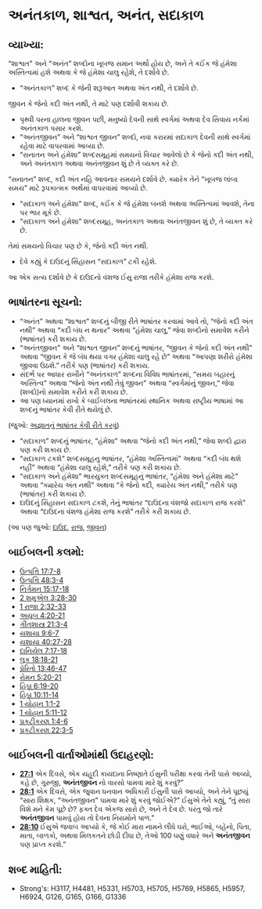 # અનંતકાળ, શાશ્વત, અનંત, સદાકાળ 

## વ્યાખ્યા: 

“શાશ્વત” અને “અનંત” શબ્દોના ખૂબજ સમાન અર્થો હોય છે, અને તે કઈંક જે હંમેશા અસ્તિત્વમાં હશે અથવા કે જે હંમેશા ચાલુ રહેશે, તે દર્શાવે છે.

* “અનંતકાળ” શબ્દ કે જેની શરૂઆત અથવા અંત નથી, તે દર્શાવે છે.

જીવન કે જેનો કદી અંત નથી, તે માટે પણ દર્શાવી શકાય છે.

* પૃથ્વી પરના હાલના જીવન પછી, મનુષ્યો દેવની સાથે સ્વર્ગમાં અથવા દેવ સિવાય નર્કમાં અનંતકાળ પસાર કરશે.
* “અનંતજીવન” અને “શાશ્વત જીવન” શબ્દો, નવા કરારમાં સદાકાળ દેવની સાથે સ્વર્ગમાં રહેવા માટે વાપરવામાં આવ્યા છે.
* “સનાતન અને હંમેશા” શબ્દસમૂહમાં સમયનો વિચાર આવેલો છે કે જેનો કદી અંત નથી, અને અનંતકાળ અથવા અનંતજીવન શું છે તે વ્યક્ત કરે છે.

“સનાતન” શબ્દ, કદી અંત નહિ આવનાર સમયને દર્શાવે છે.
ક્યારેક તેને “ખૂબજ લાંબા સમય” માટે રૂપકાત્મક અર્થમાં વાપરવામાં આવ્યો છે.

* “સદાકાળ અને હંમેશા” શબ્દ, કઈંક કે જે હંમેશા બનશે અથવા અસ્તિત્વમાં આવશે, તેના પર ભાર મૂકે છે.
* “સદાકાળ અને હંમેશા” શબ્દસમૂહ, અનંતકાળ અથવા અનંતજીવન શું છે, તે વ્યક્ત કરે છે.

તેમાં સમયનો વિચાર પણ છે કે, જેનો કદી અંત નથી.

* દેવે કહ્યું કે દાઉદનું સિંહાસન “સદાકાળ” ટકી રહેશે.

આ એક સત્ય દર્શાવે છે કે દાઉદનો વંશજ ઈસુ રાજા તરીકે હંમેશા રાજ કરશે.

## ભાષાંતરના સૂચનો: 

* “અનંત” અથવા “શાશ્વત” શબ્દનું બીજી રીતે ભાષાંતર કરવામાં આવે તો, “જેનો કદી અંત નથી” અથવા “કદી બંધ ન થનાર” અથવા “હંમેશા ચાલુ,” જેવા શબ્દોનો સમાવેશ કરીને (ભાષાંતર) કરી શકાય છે.
* “અનંતજીવન” અને “શાશ્વત જીવન” શબ્દનું ભાષાંતર, “જીવન કે જેનો કદી અંત નથી” અથવા “જીવન કે જે બંધ થયા વગર હંમેશા ચાલુ રહે છે” અથવા “આપણા શરીરો હંમેશા જીવવા ઉઠશે.” તરીકે પણ (ભાષાંતર) કરી શકાય.
* સંદર્ભ પર આધાર રાખીને “અનંતકાળ” શબ્દના વિવિધ ભાષાંતરમાં, “સમય બહારનું અસ્તિત્વ” અથવા “જેનો અંત નથી તેવું જીવન” અથવા “સ્વર્ગમાંનું જીવન,” જેવા (શબ્દો)નો સમાવેશ કરીને કરી શકાય છે.
* આ પણ ધ્યાનમાં રાખો કે બાઈબલના ભાષાંતરમાં સ્થાનિક અથવા રાષ્ટ્રીય ભાષામાં આ શબ્દનું ભાષાંતર કેવી રીતે થયેલું છે.

(જુઓ: [અજ્ઞાતનું ભાષાંતર કેવી રીતે કરવું](rc://gu/ta/man/translate/translate-unknown))

* “સદાકાળ” શબ્દનું ભાષાંતર, “હંમેશા” અથવા “જેનો કદી અંત નથી,” જેવા શબ્દો દ્વારા પણ કરી શકાય છે.
* “સદાકાળ ટકશે” શબ્દસમૂહનુ ભાષાંતર, “હંમેશા અસ્તિત્વમાં” અથવા “કદી બંધ થશે નહીં” અથવા “હંમેશા ચાલુ રહેશે,” તરીકે પણ કરી શકાય છે.
* “સદાકાળ અને હંમેશા” ભારયુક્ત શબ્દસમૂહનું ભાષાંતર, “હંમેશા અને હંમેશા માટે” અથવા “ક્યારેય અંત નથી” અથવા “કે જેનો કદી, ક્યારેય અંત નથી,” તરીકે પણ (ભાષાંતર) કરી શકાય છે.
* દાઉદનું સિંહાસન સદાકાળ ટકશે, તેનું ભાષાંતર “દાઉદના વંશજો સદાકાળ રાજ કરશે” અથવા “દાઉદના વંશજ હંમેશા રાજ કરશે” તરીકે કરી શકાય છે.

(આ પણ જુઓ: [દાઉદ](../names/david.md), [રાજ](../other/reign.md), [જીવન](../kt/life.md))

## બાઈબલની કલમો: 

* [ઉત્પત્તિ 17:7-8](rc://gu/tn/help/gen/17/07)
* [ઉત્પત્તિ 48:3-4](rc://gu/tn/help/gen/48/03)
* [નિર્ગમન 15:17-18](rc://gu/tn/help/exo/15/17)
* [2 શમુએલ 3:28-30](rc://gu/tn/help/2sa/03/28)
* [1 રાજા 2:32-33](rc://gu/tn/help/1ki/02/32)
* [અયૂબ 4:20-21](rc://gu/tn/help/job/04/20)
* [ગીતશાસ્ત્ર 21:3-4](rc://gu/tn/help/psa/021/003)
* [યશાયા 9:6-7](rc://gu/tn/help/isa/09/06)
* [યશાયા 40:27-28](rc://gu/tn/help/isa/40/27)
* [દાનિયેલ 7:17-18](rc://gu/tn/help/dan/07/17)
* [લૂક 18:18-21](rc://gu/tn/help/luk/18/18)
* [પ્રેરિતો 13:46-47](rc://gu/tn/help/act/13/46)
* [રોમન 5:20-21](rc://gu/tn/help/rom/05/20)
* [હિબ્રૂ 6:19-20](rc://gu/tn/help/heb/06/19)
* [હિબ્રૂ 10:11-14](rc://gu/tn/help/heb/10/11)
* [1 યોહાન 1:1-2](rc://gu/tn/help/1jn/01/01)
* [1 યોહાન 5:11-12](rc://gu/tn/help/1jn/05/11)
* [પ્રકટીકરણ 1:4-6](rc://gu/tn/help/rev/01/04)
* [પ્રકટીકરણ 22:3-5](rc://gu/tn/help/rev/22/03)

## બાઈબલની વાર્તાઓમાંથી ઉદાહરણો: 

* __[27:1](rc://gu/tn/help/obs/27/01)__ એક દિવસે, એક યહૂદી કાયદાના નિષ્ણાતે ઈસુની પરીક્ષા કરવા તેની પાસે આવ્યો, કહે છે, ગુરુજી, __અનંતજીવન__ નો વારસો પામવા મારે શું કરવું?”
* __[28:1](rc://gu/tn/help/obs/28/01)__ એક દિવસે, એક જુવાન ધનવાન અધિકારી ઈસુની પાસે આવ્યો, અને તેને પૂછયું “સારા શિક્ષક, “અનંતજીવન” પામવા મારે શું કરવું જોઈએ?” ઈસુએ તેને કહ્યું, “તું સારા વિશે મને કેમ પૂછે છે? ફક્ત દેવ એકજ સારો છે, અને તે દેવ છે. પરંતુ જો તારે __અનંતજીવન__ પામવું હોય તો દેવના નિયમોને પાળ.”
* __[28:10](rc://gu/tn/help/obs/28/10)__ ઈસુએ જવાબ આપ્યો કે, જે કોઈ મારા નામને લીધે ઘરો, ભાઈઓ, બહેનો, પિતા, માતા, બાળકો, અથવા મિલકતને છોડી દીધા છે, તેઓ 100 ઘણું વધારે અને __અનંતજીવન__ પણ પ્રાપ્ત કરશે.”

## શબ્દ માહિતી: 

* Strong's: H3117, H4481, H5331, H5703, H5705, H5769, H5865, H5957, H6924, G126, G165, G166, G1336
